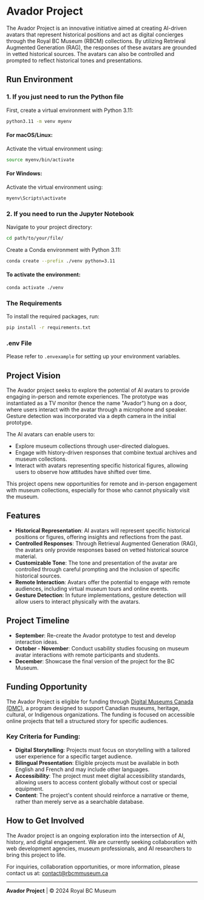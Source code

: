 # Avador Project

The Avador Project is an innovative initiative aimed at creating AI-driven avatars that represent historical positions and act as digital concierges through the Royal BC Museum (RBCM) collections. By utilizing Retrieval Augmented Generation (RAG), the responses of these avatars are grounded in vetted historical sources. The avatars can also be controlled and prompted to reflect historical tones and presentations.


## Run Environment

### 1. If you just need to run the Python file

First, create a virtual environment with Python 3.11:

```bash
python3.11 -m venv myenv
```

#### For macOS/Linux:
Activate the virtual environment using:

```bash
source myenv/bin/activate
```

#### For Windows:
Activate the virtual environment using:

```bash
myenv\Scripts\activate
```

### 2. If you need to run the Jupyter Notebook

Navigate to your project directory:

```bash
cd path/to/your/file/
```

Create a Conda environment with Python 3.11:

```bash
conda create --prefix ./venv python=3.11
```

#### To activate the environment:

```bash
conda activate ./venv
```

### The Requirements

To install the required packages, run:

```bash
pip install -r requirements.txt
```

### .env File

Please refer to `.envexample` for setting up your environment variables.

## Project Vision

The Avador project seeks to explore the potential of AI avatars to provide engaging in-person and remote experiences. The prototype was instantiated as a TV monitor (hence the name "Avador") hung on a door, where users interact with the avatar through a microphone and speaker. Gesture detection was incorporated via a depth camera in the initial prototype.

The AI avatars can enable users to:
- Explore museum collections through user-directed dialogues.
- Engage with history-driven responses that combine textual archives and museum collections.
- Interact with avatars representing specific historical figures, allowing users to observe how attitudes have shifted over time.

This project opens new opportunities for remote and in-person engagement with museum collections, especially for those who cannot physically visit the museum.

## Features
- **Historical Representation**: AI avatars will represent specific historical positions or figures, offering insights and reflections from the past.
- **Controlled Responses**: Through Retrieval Augmented Generation (RAG), the avatars only provide responses based on vetted historical source material.
- **Customizable Tone**: The tone and presentation of the avatar are controlled through careful prompting and the inclusion of specific historical sources.
- **Remote Interaction**: Avatars offer the potential to engage with remote audiences, including virtual museum tours and online events.
- **Gesture Detection**: In future implementations, gesture detection will allow users to interact physically with the avatars.

## Project Timeline

- **September**: Re-create the Avador prototype to test and develop interaction ideas.
- **October - November**: Conduct usability studies focusing on museum avatar interactions with remote participants and students.
- **December**: Showcase the final version of the project for the BC Museum.

## Funding Opportunity

The Avador Project is eligible for funding through [Digital Museums Canada (DMC)](https://www.digitalmuseums.ca/funding/digital-projects/), a program designed to support Canadian museums, heritage, cultural, or Indigenous organizations. The funding is focused on accessible online projects that tell a structured story for specific audiences.

### Key Criteria for Funding:
- **Digital Storytelling**: Projects must focus on storytelling with a tailored user experience for a specific target audience.
- **Bilingual Presentation**: Eligible projects must be available in both English and French and may include other languages.
- **Accessibility**: The project must meet digital accessibility standards, allowing users to access content globally without cost or special equipment.
- **Content**: The project's content should reinforce a narrative or theme, rather than merely serve as a searchable database.

## How to Get Involved

The Avador project is an ongoing exploration into the intersection of AI, history, and digital engagement. We are currently seeking collaboration with web development agencies, museum professionals, and AI researchers to bring this project to life.

For inquiries, collaboration opportunities, or more information, please contact us at: [contact@rbcmmuseum.ca](mailto:contact@rbcmmuseum.ca)

---

**Avador Project** | © 2024 Royal BC Museum